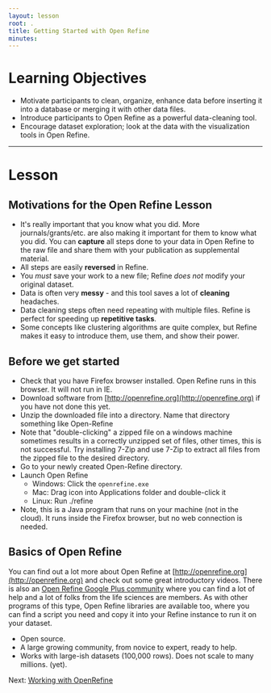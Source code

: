 ```yaml
---
layout: lesson
root: .
title: Getting Started with Open Refine
minutes: 
---
```


# Learning Objectives

* Motivate participants to clean, organize, enhance data before inserting it into a database or merging it with other data files.
* Introduce participants to Open Refine as a powerful data-cleaning tool.
* Encourage dataset exploration; look at the data with the visualization tools in Open Refine.

----------------------------------------------------

# Lesson

## Motivations for the Open Refine Lesson

* It's really important that you know what you did. More
  journals/grants/etc. are also making it important for them to know
  what you did. You can **capture** all steps done to your data in Open
  Refine to the raw file and share them with your publication as
  supplemental material.
* All steps are easily **reversed** in Refine.
* You _must_ save your work to a new file; Refine _does not_ modify your original dataset.
* Data is often very **messy** - and this tool saves a lot of **cleaning** headaches.
* Data cleaning steps often need repeating with multiple files. Refine
  is perfect for speeding up **repetitive tasks**.
* Some concepts like clustering algorithms are quite complex, but
  Refine makes it easy to introduce them, use them, and show their
  power.

## Before we get started

* Check that you have Firefox browser installed. Open Refine runs in
  this browser. It will not run in IE.
* Download software from
  [http://openrefine.org](http://openrefine.org) if you have not done
  this yet.
* Unzip the downloaded file into a directory. Name that directory
  something like Open-Refine
* Note that "double-clicking" a zipped file on a windows machine
  sometimes results in a correctly unzipped set of files, other times,
  this is not successful. Try installing 7-Zip and use 7-Zip to
  extract all files from the zipped file to the desired directory.
* Go to your newly created Open-Refine directory.
* Launch Open Refine
  * Windows: Click the `openrefine.exe`
  * Mac: Drag icon into Applications folder and double-click it
  * Linux: Run ./refine
* Note, this is a Java program that runs on your machine (not in the
  cloud). It runs inside the Firefox browser, but no web connection is
  needed.

## Basics of Open Refine

You can find out a lot more about Open Refine at
[http://openrefine.org](http://openrefine.org) and check out some
great introductory videos. There is also an
[Open Refine Google Plus community](https://plus.google.com/communities/117280693504889048168)
where you can find a lot of help and a lot of folks from the life
sciences are members. As with other programs of this type, Open Refine
libraries are available too, where you can find a script you need and
copy it into your Refine instance to run it on your dataset.

* Open source.
* A large growing community, from novice to expert, ready to help.
* Works with large-ish datasets (100,000 rows). Does not scale to many millions. (yet).

Next: [Working with OpenRefine](01-working-with-openrefine.html)

